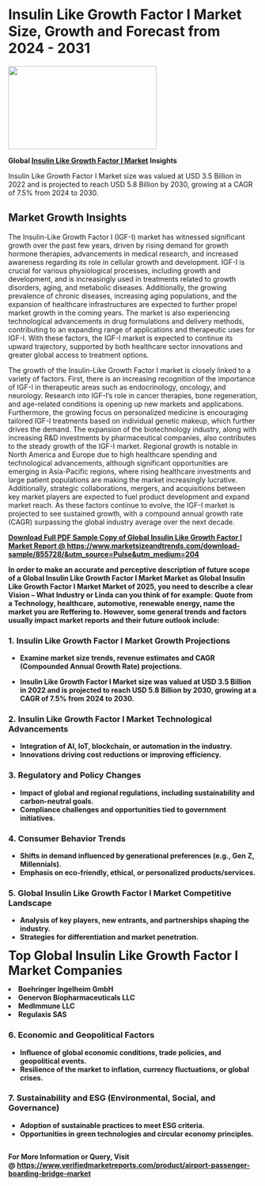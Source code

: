 <H1>Insulin Like Growth Factor I Market Size, Growth and Forecast from 2024 - 2031</H1><img class="aligncenter size-medium wp-image-584254" src="https://thirdeyenews.in/wp-content/uploads/2024/09/Global-Market-Research-300x168.jpeg" alt="" width="300" height="168" /><p><strong>Global&nbsp;<a href="https://www.marketsizeandtrends.com/download-sample/855728/&amp;utm_source=Pulse&amp;utm_medium=204">Insulin Like Growth Factor I Market</a> Insights</strong></p><p>Insulin Like Growth Factor I Market size was valued at USD 3.5 Billion in 2022 and is projected to reach USD 5.8 Billion by 2030, growing at a CAGR of 7.5% from 2024 to 2030.</p><p><h2>Market Growth Insights</h2> <p>The Insulin-Like Growth Factor I (IGF-I) market has witnessed significant growth over the past few years, driven by rising demand for growth hormone therapies, advancements in medical research, and increased awareness regarding its role in cellular growth and development. IGF-I is crucial for various physiological processes, including growth and development, and is increasingly used in treatments related to growth disorders, aging, and metabolic diseases. Additionally, the growing prevalence of chronic diseases, increasing aging populations, and the expansion of healthcare infrastructures are expected to further propel market growth in the coming years. The market is also experiencing technological advancements in drug formulations and delivery methods, contributing to an expanding range of applications and therapeutic uses for IGF-I. With these factors, the IGF-I market is expected to continue its upward trajectory, supported by both healthcare sector innovations and greater global access to treatment options.</p> <p><strong><a href="#"></a></strong></p> <p>The growth of the Insulin-Like Growth Factor I market is closely linked to a variety of factors. First, there is an increasing recognition of the importance of IGF-I in therapeutic areas such as endocrinology, oncology, and neurology. Research into IGF-I’s role in cancer therapies, bone regeneration, and age-related conditions is opening up new markets and applications. Furthermore, the growing focus on personalized medicine is encouraging tailored IGF-I treatments based on individual genetic makeup, which further drives the demand. The expansion of the biotechnology industry, along with increasing R&D investments by pharmaceutical companies, also contributes to the steady growth of the IGF-I market. Regional growth is notable in North America and Europe due to high healthcare spending and technological advancements, although significant opportunities are emerging in Asia-Pacific regions, where rising healthcare investments and large patient populations are making the market increasingly lucrative. Additionally, strategic collaborations, mergers, and acquisitions between key market players are expected to fuel product development and expand market reach. As these factors continue to evolve, the IGF-I market is projected to see sustained growth, with a compound annual growth rate (CAGR) surpassing the global industry average over the next decade.</p> <p><strong><a href="#"></p><p><span class=""><strong>Download Full PDF Sample Copy of Global Insulin Like Growth Factor I Market Report</strong> @ <a href="https://www.marketsizeandtrends.com/download-sample/855728/&amp;utm_source=Pulse&amp;utm_medium=204" target="_blank">https://www.marketsizeandtrends.com/download-sample/855728/&amp;utm_source=Pulse&amp;utm_medium=204</a></span></p><p>In order to make an accurate and perceptive description of future scope of a Global&nbsp;Insulin Like Growth Factor I Market Market as Global&nbsp;Insulin Like Growth Factor I Market Market of 2025, you need to describe a clear Vision &ndash; What Industry or Linda can you think of for example: Quote from a Technology, healthcare, automotive, renewable energy, name the market you are Reffering to. However, some general trends and factors usually impact market reports and their future outlook include:</p><h3>1.&nbsp;<strong>Insulin Like Growth Factor I Market Growth Projections</strong></h3><ul><li>Examine market size trends, revenue estimates and CAGR (Compounded Annual Growth Rate) projections.</li><li><p>Insulin Like Growth Factor I Market size was valued at USD 3.5 Billion in 2022 and is projected to reach USD 5.8 Billion by 2030, growing at a CAGR of 7.5% from 2024 to 2030.</p></li></ul><h3>2.&nbsp;<strong>Insulin Like Growth Factor I Market Technological Advancements</strong></h3><ul><li>Integration of AI, IoT, blockchain, or automation in the industry.</li><li>Innovations driving cost reductions or improving efficiency.</li></ul><h3>3.&nbsp;<strong>Regulatory and Policy Changes</strong></h3><ul><li>Impact of global and regional regulations, including sustainability and carbon-neutral goals.</li><li>Compliance challenges and opportunities tied to government initiatives.</li></ul><h3>4.&nbsp;<strong>Consumer Behavior Trends</strong></h3><ul><li>Shifts in demand influenced by generational preferences (e.g., Gen Z, Millennials).</li><li>Emphasis on eco-friendly, ethical, or personalized products/services.</li></ul><h3>5.&nbsp;<strong>Global Insulin Like Growth Factor I Market Competitive Landscape</strong></h3><ul><li>Analysis of key players, new entrants, and partnerships shaping the industry.</li><li>Strategies for differentiation and market penetration.</li></ul><p data-pm-slice="1 1 []"><span style="color: inherit; font-family: inherit; font-size: 25px;">Top Global Insulin Like Growth Factor I Market Companies</span></p><div class="" data-test-id=""><p><li>Boehringer Ingelheim GmbH</li><li> Genervon Biopharmaceuticals LLC</li><li> MedImmune LLC</li><li> Regulaxis SAS</li></p></div><h3>6.&nbsp;<strong>Economic and Geopolitical Factors</strong></h3><ul><li>Influence of global economic conditions, trade policies, and geopolitical events.</li><li>Resilience of the market to inflation, currency fluctuations, or global crises.</li></ul><h3>7.&nbsp;<strong>Sustainability and ESG (Environmental, Social, and Governance)</strong></h3><ul><li>Adoption of sustainable practices to meet ESG criteria.</li><li>Opportunities in green technologies and circular economy principles.</li></ul><h2><strong style="font-size: 14px;">For More Information or Query, Visit @&nbsp;</strong><a style="background-color: #ffffff; font-size: 14px;" href="https://www.marketsizeandtrends.com/report/insulin-like-growth-factor-i-market/" target="_blank">https://www.verifiedmarketreports.com/product/airport-passenger-boarding-bridge-market</a></h2>
